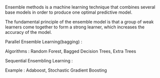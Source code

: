 
Ensemble methods is a machine learning technique that combines several base models in order to produce one optimal predictive model.

The fundamental principle of the ensemble model is that a group of weak learners come together to form a strong learner, which increases the accuracy of the model. 

Parallel Ensemble Learning(bagging) :  

Algorithms : Random Forest, Bagged Decision Trees, Extra Trees

Sequential Ensembling Learning : 

Example : Adaboost, Stochastic Gradient Boosting
